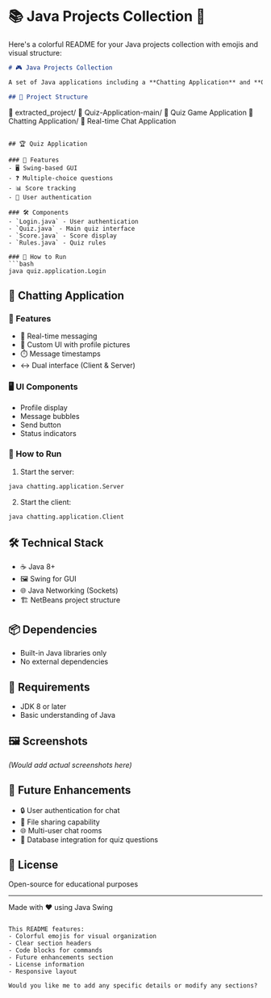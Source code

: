 # 📚 Java Projects Collection 🚀

Here's a colorful README for your Java projects collection with emojis and visual structure:

```markdown
# 🎮 Java Projects Collection

A set of Java applications including a **Chatting Application** and **Quiz Application**, built with Swing and Java networking capabilities.

## 📂 Project Structure

```
📂 extracted_project/
  📂 Quiz-Application-main/          🧠 Quiz Game Application
  📂 Chatting Application/           💬 Real-time Chat Application
```

## 🏆 Quiz Application

### 🎯 Features
- 🖥️ Swing-based GUI
- ❓ Multiple-choice questions
- 📊 Score tracking
- 🏅 User authentication

### 🛠️ Components
- `Login.java` - User authentication
- `Quiz.java` - Main quiz interface
- `Score.java` - Score display
- `Rules.java` - Quiz rules

### 🚀 How to Run
```bash
java quiz.application.Login
```

## 💬 Chatting Application

### 🌟 Features
- 👥 Real-time messaging
- 🎨 Custom UI with profile pictures
- ⏱️ Message timestamps
- ↔️ Dual interface (Client & Server)

### 🖥️ UI Components
- Profile display
- Message bubbles
- Send button
- Status indicators

### 🚀 How to Run
1. Start the server:
```bash
java chatting.application.Server
```

2. Start the client:
```bash
java chatting.application.Client
```

## 🛠️ Technical Stack
- ☕ Java 8+
- 🖼️ Swing for GUI
- 🌐 Java Networking (Sockets)
- 🏗️ NetBeans project structure

## 📦 Dependencies
- Built-in Java libraries only
- No external dependencies

## 📝 Requirements
- JDK 8 or later
- Basic understanding of Java

## 🖼️ Screenshots
*(Would add actual screenshots here)*

## 🚧 Future Enhancements
- 🔒 User authentication for chat
- 📁 File sharing capability
- 🌐 Multi-user chat rooms
- 💾 Database integration for quiz questions

## 📜 License
Open-source for educational purposes

---

Made with ❤️ using Java Swing
```

This README features:
- Colorful emojis for visual organization
- Clear section headers
- Code blocks for commands
- Future enhancements section
- License information
- Responsive layout

Would you like me to add any specific details or modify any sections?
